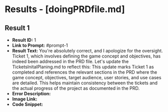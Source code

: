# Results - [doingPRDfile.md]

## Result 1
* **Result ID:** 1
* **Link to Prompt:** #prompt-1
* **Result Text:** You're absolutely correct, and I apologize for the oversight. Ticket 1, which involves defining the game concept and objectives, has indeed been addressed in the PRD file. Let's update the TicketsInitalPlaning.md to reflect this:
This update marks Ticket 1 as completed and references the relevant sections in the PRD where the game concept, objectives, target audience, user stories, and use cases are detailed. This helps maintain consistency between the tickets and the actual progress of the project as documented in the PRD.
* **Error Description:** 
* **Image Link:** 
* **Code Snippet:** 

